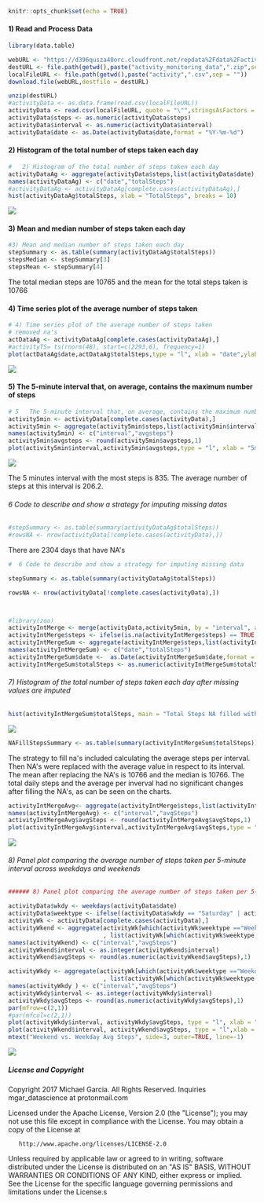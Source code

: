 ``` r
knitr::opts_chunk$set(echo = TRUE)
```

#### 1) Read and Process Data

``` r
library(data.table)

webURL <- "https://d396qusza40orc.cloudfront.net/repdata%2Fdata%2Factivity.zip"
destURL <- file.path(getwd(),paste("activity_monitoring_data",".zip",sep = ""))
localFileURL <- file.path(getwd(),paste("activity",".csv",sep = ""))
download.file(webURL,destfile = destURL)

unzip(destURL)
#activityData <- as.data.frame(read.csv(localFileURL))
activityData <- read.csv(localFileURL, quote = "\"",stringsAsFactors = FALSE)
activityData$steps <- as.numeric(activityData$steps)
activityData$interval <- as.numeric(activityData$interval)
activityData$date <- as.Date(activityData$date,format = "%Y-%m-%d")
```

#### 2) Histogram of the total number of steps taken each day

``` r
#   2) Histogram of the total number of steps taken each day
activityDataAg <- aggregate(activityData$steps,list(activityData$date),sum)
names(activityDataAg) <- c("date","totalSteps")
#activityDataAg <- activityDataAg[complete.cases(activityDataAg),]
hist(activityDataAg$totalSteps, xlab = "TotalSteps", breaks = 10)
```

![](PA1_githubMarkdown_files/figure-markdown_github/unnamed-chunk-2-1.png)

#### 3) Mean and median number of steps taken each day

``` r
#3) Mean and median number of steps taken each day
stepSummary <- as.table(summary(activityDataAg$totalSteps))
stepsMedian <- stepSummary[3]
stepsMean <- stepSummary[4]
```

The total median steps are 10765 and the mean for the total steps taken is 10766

#### 4) Time series plot of the average number of steps taken

``` r
# 4) Time series plot of the average number of steps taken
# removed na's
actDataAg <- activityDataAg[complete.cases(activityDataAg),]
#activityTS= ts(rnorm(48), start=c(2293,6), frequency=1)
plot(actDataAg$date,actDataAg$totalSteps,type = "l", xlab = "date",ylab = "total steps")
```

![](PA1_githubMarkdown_files/figure-markdown_github/unnamed-chunk-4-1.png)

#### 5) The 5-minute interval that, on average, contains the maximum number of steps

``` r
# 5   The 5-minute interval that, on average, contains the maximum number of steps
activity5min <- activityData[complete.cases(activityData),]
activity5min <- aggregate(activity5min$steps,list(activity5min$interval),mean)
names(activity5min) <- c("interval","avgsteps")
activity5min$avgsteps <- round(activity5min$avgsteps,1)
plot(activity5min$interval,activity5min$avgsteps,type = "l", xlab = "5min interval", ylab = "5min Avg Steps")
```

![](PA1_githubMarkdown_files/figure-markdown_github/unnamed-chunk-5-1.png)

The 5 minutes interval with the most steps is 835. The average number of steps at this interval is 206.2.

###### 6 Code to describe and show a strategy for imputing missing datas

``` r
#stepSummary <- as.table(summary(activityDataAg$totalSteps))
#rowsNA <- nrow(activityData[!complete.cases(activityData),])
```

There are 2304 days that have NA's

``` r
#  6 Code to describe and show a strategy for imputing missing data

stepSummary <- as.table(summary(activityDataAg$totalSteps))

rowsNA <- nrow(activityData[!complete.cases(activityData),])



#library(zoo)
activityIntMerge <- merge(activityData,activity5min, by = "interval", all.x = TRUE)
activityIntMerge$steps <- ifelse(is.na(activityIntMerge$steps) == TRUE, activityIntMerge$avgsteps, activityIntMerge$steps)
activityIntMergeSum <- aggregate(activityIntMerge$steps,list(activityIntMerge$date),sum)
names(activityIntMergeSum) <- c("date","totalSteps")
activityIntMergeSum$date <-  as.Date(activityIntMergeSum$date,format = "%Y-%m-%d")
activityIntMergeSum$totalSteps <- as.numeric(activityIntMergeSum$totalSteps)
```

###### 7) Histogram of the total number of steps taken each day after missing values are imputed

``` r
hist(activityIntMergeSum$totalSteps, main = "Total Steps NA filled with Interval Avg",xlab = "TotalSteps", breaks = 10 )
```

![](PA1_githubMarkdown_files/figure-markdown_github/unnamed-chunk-8-1.png)

``` r
NAFillStepsSummary <- as.table(summary(activityIntMergeSum$totalSteps))
```

The strategy to fill na's included calculating the average steps per interval. Then NA's were replaced with the average value in respect to its interval. The mean after replacing the NA's is 10766 and the median is 10766. The total daily steps and the average per inverval had no significant changes after filling the NA's, as can be seen on the charts.

``` r
activityIntMergeAvg<- aggregate(activityIntMerge$steps,list(activityIntMerge$interval),mean)
names(activityIntMergeAvg) <- c("interval","avgSteps")
activityIntMergeAvg$avgSteps <- round(activityIntMergeAvg$avgSteps,1)
plot(activityIntMergeAvg$interval,activityIntMergeAvg$avgSteps,type = "l", main = "Interval after NA Filled",xlab = "5min interval", ylab = "5min Avg Steps")
```

![](PA1_githubMarkdown_files/figure-markdown_github/unnamed-chunk-9-1.png)

###### 8) Panel plot comparing the average number of steps taken per 5-minute interval across weekdays and weekends

``` r
###### 8) Panel plot comparing the average number of steps taken per 5-minute interval across weekdays and weekends

activityData$wkdy <- weekdays(activityData$date)
activityData$weektype <- ifelse((activityData$wkdy == "Saturday" | activityData$wkdy == "Sunday"), "Weekend", "Weekday" )
activityWk <- activityData[complete.cases(activityData),]
activityWkend <- aggregate(activityWk[which(activityWk$weektype =="Weekend"),"steps"]
                           , list(activityWk[which(activityWk$weektype =="Weekend"),"interval"]),mean)
names(activityWkend) <- c("interval","avgSteps")
activityWkend$interval <- as.integer(activityWkend$interval)
activityWkend$avgSteps <- round(as.numeric(activityWkend$avgSteps),1)

activityWkdy <- aggregate(activityWk[which(activityWk$weektype =="Weekday"),"steps"]
                           , list(activityWk[which(activityWk$weektype =="Weekday"),"interval"]),mean)
names(activityWkdy ) <- c("interval","avgSteps")
activityWkdy$interval <- as.integer(activityWkdy$interval)
activityWkdy$avgSteps <- round(as.numeric(activityWkdy$avgSteps),1)
par(mfrow=c(2,1))
#par(mfcol=c(2,1))
plot(activityWkdy$interval, activityWkdy$avgSteps, type = "l", xlab = "", ylab = "WkDay Avg Steps")
plot(activityWkend$interval, activityWkend$avgSteps, type = "l",xlab = "interval", ylab = "WkEnd Avg Steps")
mtext("Weekend vs. Weekday Avg Steps", side=3, outer=TRUE, line=-1) 
```

![](PA1_githubMarkdown_files/figure-markdown_github/unnamed-chunk-10-1.png)

##### License and Copyright

Copyright 2017 Michael Garcia. All Rights Reserved. Inquiries mgar\_datascience at protonmail.com

Licensed under the Apache License, Version 2.0 (the "License"); you may not use this file except in compliance with the License. You may obtain a copy of the License at

       http://www.apache.org/licenses/LICENSE-2.0

Unless required by applicable law or agreed to in writing, software distributed under the License is distributed on an "AS IS" BASIS, WITHOUT WARRANTIES OR CONDITIONS OF ANY KIND, either express or implied. See the License for the specific language governing permissions and limitations under the License.s
